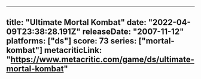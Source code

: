 
---
title: "Ultimate Mortal Kombat"
date: "2022-04-09T23:38:28.191Z"
releaseDate: "2007-11-12"
platforms: ["ds"]
score: 73
series: ["mortal-kombat"]
metacriticLink: "https://www.metacritic.com/game/ds/ultimate-mortal-kombat"
---
